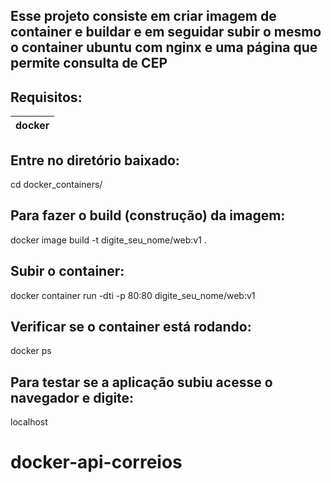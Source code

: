 ## Esse projeto consiste em criar imagem de container e buildar e em seguidar subir o mesmo o container ubuntu com nginx e uma página que permite consulta de CEP

## Requisitos:
| docker |
|--------|

## Entre no diretório baixado:
cd docker_containers/

## Para fazer o build (construção) da imagem:
docker image build -t digite_seu_nome/web:v1 .

## Subir o container:
docker container run -dti -p 80:80 digite_seu_nome/web:v1

## Verificar se o container está rodando:
docker ps

## Para testar se a aplicação subiu acesse o navegador e digite:
localhost
# docker-api-correios
